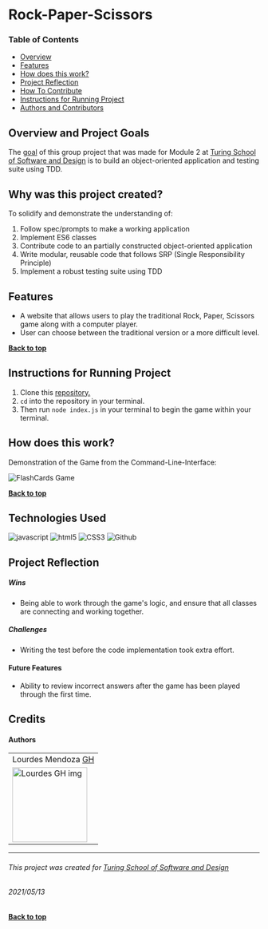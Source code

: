 # Rock-Paper-Scissors
### Table of Contents
- [Overview](#overview-and-project-goals)
- [Features](#features)
- [How does this work?](#how-does-this-work)
- [Project Reflection](#project-reflection)
- [How To Contribute](#want-to-contribute)
- [Instructions for Running Project](#Instructions-for-running-project)
- [Authors and Contributors](#credits)

## Overview and Project Goals
The [goal](https://frontend.turing.edu/projects/flash-cards.html) of this group project that was made for Module  2 at [Turing School of Software and Design](https://turing.io/) is to build an object-oriented application and testing suite using TDD.

## Why was this project created?
To solidify and demonstrate the understanding of:
1. Follow spec/prompts to make a working application
2. Implement ES6 classes
3. Contribute code to an partially constructed object-oriented application
4. Write modular, reusable code that follows SRP (Single Responsibility Principle)
5. Implement a robust testing suite using TDD


## Features
* A website that allows users to play the traditional Rock, Paper, Scissors game along with a computer player.
* User can choose between the traditional version or a more difficult level.

**[Back to top](#table-of-contents)**

## Instructions for Running Project
1. Clone this [repository.](https://github.com/mendozalourdes/flashcards-starter)
2. `cd` into the repository in your terminal.
3. Then run `node index.js` in your terminal to begin the game within your terminal.

## How does this work?
Demonstration of the Game from the Command-Line-Interface:

![FlashCards Game](https://media.giphy.com/media/1AUME89Q8sOGnXeLaE/giphy.gif)

**[Back to top](#table-of-contents)**



## Technologies Used
<p align="left">
  <img src="https://img.shields.io/badge/javascript%20-%23323330.svg?&style=for-the-badge&logo=javascript&logoColor=%23F7DF1E" alt="javascript" />
  <img src="https://img.shields.io/badge/html5%20-%23E34F26.svg?&style=for-the-badge&logo=html5&logoColor=white" alt="html5"/>
  <img src="https://img.shields.io/badge/css3%20-%231572B6.svg?&style=for-the-badge&logo=css3&logoColor=white" alt="CSS3"/>
  <img src="https://img.shields.io/badge/GitHub-100000?style=for-the-badge&logo=github&logoColor=white" alt="Github" />
</p>

## Project Reflection

##### Wins
* Being able to work through the game's logic, and ensure that all classes are connecting and working together.

##### Challenges
* Writing the test before the code implementation took extra effort.

#### Future Features
* Ability to review incorrect answers after the game has been played through the first time.

## Credits
#### Authors
<table>
    <tr>
        <td> Lourdes Mendoza <a href="https://github.com/mendozalourdes/intention-timer">GH</td>
    </tr>
    </tr>
    <td><img src="https://avatars.githubusercontent.com/u/78240633?v=4" alt="Lourdes GH img"
 width="150" height="auto" /></td>
    <tr>
</table>

**************************************************************************
###### This project was created for [Turing School of Software and Design](https://turing.io/)
###### 2021/05/13
**[Back to top](#table-of-contents)**
